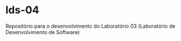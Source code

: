 # lds-04
Repositório para o desenvolvimento do Laboratório 03 (Laboratório de Desenvolvimento de Software)
